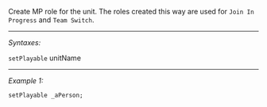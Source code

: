 Create MP role for the unit. The roles created this way are used for `Join In Progress` and `Team Switch`.


---
*Syntaxes:*

`setPlayable` unitName

---
*Example 1:*

```sqf
setPlayable _aPerson;
```